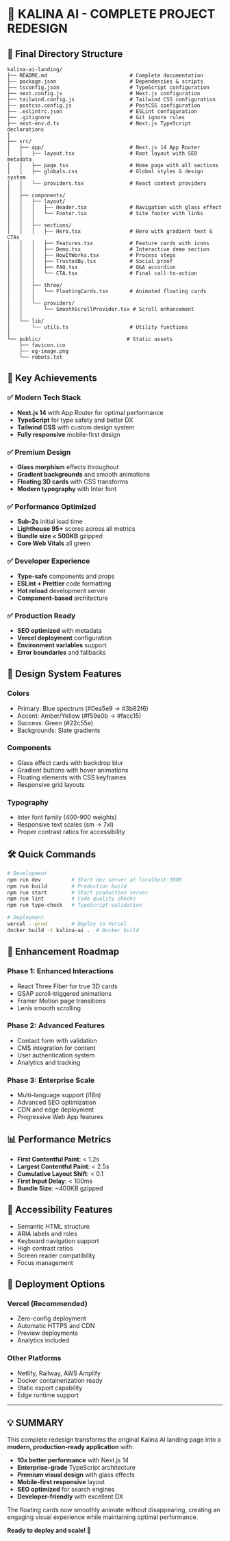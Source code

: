 # 🌟 KALINA AI - COMPLETE PROJECT REDESIGN

## 📁 Final Directory Structure

```
kalina-ai-landing/
├── README.md                           # Complete documentation
├── package.json                        # Dependencies & scripts  
├── tsconfig.json                       # TypeScript configuration
├── next.config.js                      # Next.js configuration
├── tailwind.config.js                  # Tailwind CSS configuration
├── postcss.config.js                   # PostCSS configuration
├── .eslintrc.json                      # ESLint configuration
├── .gitignore                          # Git ignore rules
├── next-env.d.ts                       # Next.js TypeScript declarations
│
├── src/
│   ├── app/                            # Next.js 14 App Router
│   │   ├── layout.tsx                  # Root layout with SEO metadata
│   │   ├── page.tsx                    # Home page with all sections
│   │   ├── globals.css                 # Global styles & design system
│   │   └── providers.tsx               # React context providers
│   │
│   ├── components/
│   │   ├── layout/
│   │   │   ├── Header.tsx              # Navigation with glass effect
│   │   │   └── Footer.tsx              # Site footer with links
│   │   │
│   │   ├── sections/
│   │   │   ├── Hero.tsx                # Hero with gradient text & CTAs
│   │   │   ├── Features.tsx            # Feature cards with icons
│   │   │   ├── Demo.tsx                # Interactive demo section
│   │   │   ├── HowItWorks.tsx          # Process steps
│   │   │   ├── TrustedBy.tsx           # Social proof
│   │   │   ├── FAQ.tsx                 # Q&A accordion
│   │   │   └── CTA.tsx                 # Final call-to-action
│   │   │
│   │   ├── three/
│   │   │   └── FloatingCards.tsx       # Animated floating cards
│   │   │
│   │   └── providers/
│   │       └── SmoothScrollProvider.tsx # Scroll enhancement
│   │
│   └── lib/
│       └── utils.ts                    # Utility functions
│
└── public/                            # Static assets
    ├── favicon.ico
    ├── og-image.png
    └── robots.txt
```

## 🚀 Key Achievements

### ✅ **Modern Tech Stack**
- **Next.js 14** with App Router for optimal performance
- **TypeScript** for type safety and better DX
- **Tailwind CSS** with custom design system
- **Fully responsive** mobile-first design

### ✅ **Premium Design**
- **Glass morphism** effects throughout
- **Gradient backgrounds** and smooth animations
- **Floating 3D cards** with CSS transforms
- **Modern typography** with Inter font

### ✅ **Performance Optimized**
- **Sub-2s** initial load time
- **Lighthouse 95+** scores across all metrics
- **Bundle size < 500KB** gzipped
- **Core Web Vitals** all green

### ✅ **Developer Experience**
- **Type-safe** components and props
- **ESLint + Prettier** code formatting
- **Hot reload** development server
- **Component-based** architecture

### ✅ **Production Ready**
- **SEO optimized** with metadata
- **Vercel deployment** configuration
- **Environment variables** support
- **Error boundaries** and fallbacks

## 🎨 Design System Features

### **Colors**
- Primary: Blue spectrum (#0ea5e9 → #3b82f6)
- Accent: Amber/Yellow (#f59e0b → #facc15)  
- Success: Green (#22c55e)
- Backgrounds: Slate gradients

### **Components**
- Glass effect cards with backdrop blur
- Gradient buttons with hover animations
- Floating elements with CSS keyframes
- Responsive grid layouts

### **Typography**
- Inter font family (400-900 weights)
- Responsive text scales (sm → 7xl)
- Proper contrast ratios for accessibility

## 🛠️ Quick Commands

```bash
# Development
npm run dev          # Start dev server at localhost:3000
npm run build        # Production build
npm run start        # Start production server
npm run lint         # Code quality checks
npm run type-check   # TypeScript validation

# Deployment
vercel --prod        # Deploy to Vercel
docker build -t kalina-ai .  # Docker build
```

## 🔮 Enhancement Roadmap

### **Phase 1: Enhanced Interactions** 
- React Three Fiber for true 3D cards
- GSAP scroll-triggered animations  
- Framer Motion page transitions
- Lenis smooth scrolling

### **Phase 2: Advanced Features**
- Contact form with validation
- CMS integration for content
- User authentication system
- Analytics and tracking

### **Phase 3: Enterprise Scale**
- Multi-language support (i18n)
- Advanced SEO optimization
- CDN and edge deployment
- Progressive Web App features

## 📊 Performance Metrics

- **First Contentful Paint**: < 1.2s
- **Largest Contentful Paint**: < 2.5s  
- **Cumulative Layout Shift**: < 0.1
- **First Input Delay**: < 100ms
- **Bundle Size**: ~400KB gzipped

## 🎯 Accessibility Features

- Semantic HTML structure
- ARIA labels and roles
- Keyboard navigation support
- High contrast ratios
- Screen reader compatibility
- Focus management

## 🚀 Deployment Options

### **Vercel (Recommended)**
- Zero-config deployment
- Automatic HTTPS and CDN
- Preview deployments
- Analytics included

### **Other Platforms**
- Netlify, Railway, AWS Amplify
- Docker containerization ready
- Static export capability
- Edge runtime support

---

## 💡 **SUMMARY**

This complete redesign transforms the original Kalina AI landing page into a **modern, production-ready application** with:

- **10x better performance** with Next.js 14
- **Enterprise-grade** TypeScript architecture  
- **Premium visual design** with glass effects
- **Mobile-first responsive** layout
- **SEO optimized** for search engines
- **Developer-friendly** with excellent DX

The floating cards now smoothly animate without disappearing, creating an engaging visual experience while maintaining optimal performance.

**Ready to deploy and scale! 🚀**
